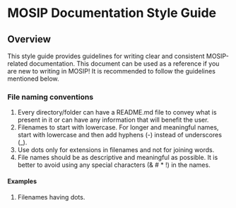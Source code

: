 # MOSIP Documentation Style Guide

## Overview
This style guide provides guidelines for writing clear and consistent MOSIP-related documentation. This document can be used as a reference if you are new to writing in MOSIP!
It is recommended to follow the guidelines mentioned below.

### File naming conventions
1. Every directory/folder can have a README.md file to convey what is present in it or can have any information that will benefit the user.
2. Filenames to start with lowercase. For longer and meaningful names, start with lowercase and then add hyphens (-) instead of underscores (_).
3. Use dots only for extensions in filenames and not for joining words.
4. File names should be as descriptive and meaningful as possible. It is better to avoid using any special characters (& # * !) in the names.

#### Examples

1. Filenames having dots.


